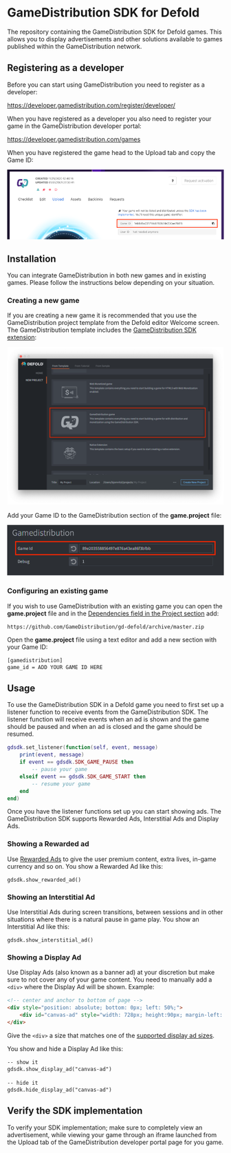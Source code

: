 # GameDistribution SDK for Defold
The repository containing the GameDistribution SDK for Defold games. This allows you to display advertisements and other solutions available to games published within the GameDistribution network.


## Registering as a developer
Before you can start using GameDistribution you need to register as a developer:

https://developer.gamedistribution.com/register/developer/

When you have registered as a developer you also need to register your game in the GameDistribution developer portal:

https://developer.gamedistribution.com/games

When you have registered the game head to the Upload tab and copy the Game ID:

![](/docs/gameid.png)


## Installation
You can integrate GameDistribution in both new games and in existing games. Please follow the instructions below depending on your situation.


### Creating a new game
If you are creating a new game it is recommended that you use the GameDistribution project template from the Defold editor Welcome screen. The GameDistribution template includes the [GameDistribution SDK extension](https://github.com/GameDistribution/gd-defold):

![GameDistribution template](/docs/gamedistribution-template.png)

Add your Game ID to the GameDistribution section of the **game.project** file:

![Adding game id game.project](/docs/adding-gameid.png)


### Configuring an existing game
If you wish to use GameDistribution with an existing game you can open the **game.project** file and in the [Dependencies field in the Project section](https://defold.com/manuals/project-settings/#dependencies) add:

```
https://github.com/GameDistribution/gd-defold/archive/master.zip
```

Open the **game.project** file using a text editor and add a new section with your Game ID:

```
[gamedistribution]
game_id = ADD YOUR GAME ID HERE
```


## Usage
To use the GameDistribution SDK in a Defold game you need to first set up a listener function to receive events from the GameDistribution SDK. The listener function will receive events when an ad is shown and the game should be paused and when an ad is closed and the game should be resumed.

```Lua
gdsdk.set_listener(function(self, event, message)
	print(event, message)
	if event == gdsdk.SDK_GAME_PAUSE then
		-- pause your game
	elseif event == gdsdk.SDK_GAME_START then
		-- resume your game
	end
end)
```

Once you have the listener functions set up you can start showing ads. The GameDistribution SDK supports Rewarded Ads, Interstitial Ads and Display Ads.


### Showing a Rewarded ad
Use [Rewarded Ads](https://blog.gamedistribution.com/rewarded-ads-are-here/) to give the user premium content, extra lives, in-game currency and so on. You show a Rewarded Ad like this:

```
gdsdk.show_rewarded_ad()
```


### Showing an Interstitial Ad
Use Interstitial Ads during screen transitions, between sessions and in other situations where there is a natural pause in game play. You show an Interstitial Ad like this:

```
gdsdk.show_interstitial_ad()
```


### Showing a Display Ad
Use Display Ads (also known as a banner ad) at your discretion but make sure to not cover any of your game content. You need to manually add a `<div>` where the Display Ad will be shown. Example:

```html
<!-- center and anchor to bottom of page -->
<div style="position: absolute; bottom: 0px; left: 50%;">
	<div id="canvas-ad" style="width: 728px; height:90px; margin-left: -50%;"/>
</div>
```

Give the `<div>` a size that matches one of the [supported display ad sizes](https://github.com/GameDistribution/GD-HTML5/wiki/Display-Ads).

You show and hide a Display Ad like this:

```
-- show it
gdsdk.show_display_ad("canvas-ad")

-- hide it
gdsdk.hide_display_ad("canvas-ad")
```


## Verify the SDK implementation
To verify your SDK implementation; make sure to completely view an advertisement, while viewing your game through an iframe launched from the Upload tab of the GameDistribution developer portal page for you game.
